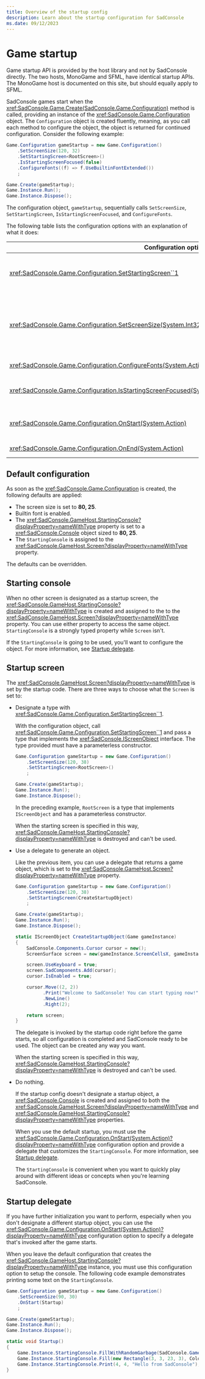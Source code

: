 ```yaml
---
title: Overview of the startup config
description: Learn about the startup configuration for SadConsole
ms.date: 09/12/2023
---
```


# Game startup

Game startup API is provided by the host library and not by SadConsole directly. The two hosts, MonoGame and SFML, have identical startup APIs. The MonoGame host is documented on this site, but should equally apply to SFML.

SadConsole games start when the <xref:SadConsole.Game.Create(SadConsole.Game.Configuration)> method is called, providing an instance of the <xref:SadConsole.Game.Configuration> object. The `Configuration` object is created fluently, meaning, as you call each method to configure the object, the object is returned for continued configuration. Consider the following example:

```csharp
Game.Configuration gameStartup = new Game.Configuration()
    .SetScreenSize(120, 32)
    .SetStartingScreen<RootScreen>()
    .IsStartingScreenFocused(false)
    .ConfigureFonts((f) => f.UseBuiltinFontExtended())
    ;

Game.Create(gameStartup);
Game.Instance.Run();
Game.Instance.Dispose();
```

The configuration object, `gameStartup`, sequentially calls `SetScreenSize`, `SetStartingScreen`, `IsStartingScreenFocused`, and `ConfigureFonts`.

The following table lists the configuration options with an explanation of what it does:

| Configuration option                                                                                        | Description                                                                                                                                                                                                                                      |
|-------------------------------------------------------------------------------------------------------------|--------------------------------------------------------------------------------------------------------------------------------------------------------------------------------------------------------------------------------------------------|
| <xref:SadConsole.Game.Configuration.SetStartingScreen``1>                                                                                         | Configures the <xref:SadConsole.GameHost.Screen?displayProperty=nameWithType> to an object. For more information, see [Startup screen](#startup-screen).                                                                                         |
| <xref:SadConsole.Game.Configuration.SetScreenSize(System.Int32,System.Int32)>                               | Sets the size of the starting console and sets the <xref:SadConsole.GameHost.ScreenCellsX> and <xref:SadConsole.GameHost.ScreenCellsY> properties to the **Width, Height** values provided, respectively. If not called, defaults to **80, 25**. |
| <xref:SadConsole.Game.Configuration.ConfigureFonts(System.Action{SadConsole.Game.ConfigurationFontLoader})> | Use a delegate to configure the provided font settings object.                                                                                                                                                                                   |
| <xref:SadConsole.Game.Configuration.IsStartingScreenFocused(System.Boolean)>                                | Defaults to `true`. Use this method to pass `false` and disable focusing the <xref:SadConsole.GameHost.Screen?displayProperty=nameWithType> object.                                                                                              |
| <xref:SadConsole.Game.Configuration.OnStart(System.Action)>                                                 | The delegate provided to this method is invoked when the game starts running. All startup objects are already created and ready to go by the time it's invoked.                                                                                  |
| <xref:SadConsole.Game.Configuration.OnEnd(System.Action)>                                                   | The delegate provided to this method is invoked when the game is shutting down.                                                                                                                                                                  |

## Default configuration

As soon as the <xref:SadConsole.Game.Configuration> is created, the following defaults are applied:

- The screen size is set to **80, 25**.
- Builtin font is enabled.
- The <xref:SadConsole.GameHost.StartingConsole?displayProperty=nameWithType> property is set to a <xref:SadConsole.Console> object sized to **80, 25**.
- The `StartingConsole` is assigned to the <xref:SadConsole.GameHost.Screen?displayProperty=nameWithType> property.

The defaults can be overridden.

## Starting console

When no other screen is designated as a startup screen, the <xref:SadConsole.GameHost.StartingConsole?displayProperty=nameWithType> is created and assigned to the to the <xref:SadConsole.GameHost.Screen?displayProperty=nameWithType> property. You can use either property to access the same object. `StartingConsole` is a strongly typed property while `Screen` isn't.

If the `StartingConsole` is going to be used, you'll want to configure the object. For more information, see [Startup delegate](#startup-delegate).

## Startup screen

The <xref:SadConsole.GameHost.Screen?displayProperty=nameWithType> is set by the startup code. There are three ways to choose what the `Screen` is set to:

- Designate a type with <xref:SadConsole.Game.Configuration.SetStartingScreen``1>.

  With the configuration object, call <xref:SadConsole.Game.Configuration.SetStartingScreen``1> and pass a type that implements the <xref:SadConsole.IScreenObject> interface. The type provided must have a parameterless constructor.

  ```csharp
  Game.Configuration gameStartup = new Game.Configuration()
      .SetScreenSize(120, 38)
      .SetStartingScreen<RootScreen>()
      ;

  Game.Create(gameStartup);
  Game.Instance.Run();
  Game.Instance.Dispose();
  ```

  In the preceding example, `RootScreen` is a type that implements `IScreenObject` and has a parameterless constructor.

  When the starting screen is specified in this way, <xref:SadConsole.GameHost.StartingConsole?displayProperty=nameWithType> is destroyed and can't be used.

- Use a delegate to generate an object.

  Like the previous item, you can use a delegate that returns a game object, which is set to the <xref:SadConsole.GameHost.Screen?displayProperty=nameWithType> property.

  ```csharp
  Game.Configuration gameStartup = new Game.Configuration()
      .SetScreenSize(120, 38)
      .SetStartingScreen(CreateStartupObject)
      ;
  
  Game.Create(gameStartup);
  Game.Instance.Run();
  Game.Instance.Dispose();
  
  static IScreenObject CreateStartupObject(Game gameInstance)
  {
      SadConsole.Components.Cursor cursor = new();
      ScreenSurface screen = new(gameInstance.ScreenCellsX, gameInstance.ScreenCellsY);
  
      screen.UseKeyboard = true;
      screen.SadComponents.Add(cursor);
      cursor.IsEnabled = true;
  
      cursor.Move((2, 2))
            .Print("Welcome to SadConsole! You can start typing now!")
            .NewLine()
            .Right(2);
  
      return screen;
  }
  ```

  The delegate is invoked by the startup code right before the game starts, so all configuration is completed and SadConsole ready to be used. The object can be created any way you want.

  When the starting screen is specified in this way, <xref:SadConsole.GameHost.StartingConsole?displayProperty=nameWithType> is destroyed and can't be used.

- Do nothing.

  If the startup config doesn't designate a startup object, a <xref:SadConsole.Console> is created and assigned to both the <xref:SadConsole.GameHost.Screen?displayProperty=nameWithType> and <xref:SadConsole.GameHost.StartingConsole?displayProperty=nameWithType> properties.

  When you use the default startup, you must use the <xref:SadConsole.Game.Configuration.OnStart(System.Action)?displayProperty=nameWithType> configuration option and provide a delegate that customizes the `StartingConsole`. For more information, see [Startup delegate](#startup-delegate).
  
  The `StartingConsole` is convenient when you want to quickly play around with different ideas or concepts when you're learning SadConsole.

## Startup delegate

If you have further initialization you want to perform, especially when you don't designate a different startup object, you can use the <xref:SadConsole.Game.Configuration.OnStart(System.Action)?displayProperty=nameWithType> configuration option to specify a delegate that's invoked after the game starts.

When you leave the default configuration that creates the <xref:SadConsole.GameHost.StartingConsole?displayProperty=nameWithType> instance, you must use this configuration option to setup the console. The following code example demonstrates printing some text on the `StartingConsole`.

```csharp
Game.Configuration gameStartup = new Game.Configuration()
    .SetScreenSize(90, 30)
    .OnStart(Startup)
    ;

Game.Create(gameStartup);
Game.Instance.Run();
Game.Instance.Dispose();

static void Startup()
{
    Game.Instance.StartingConsole.FillWithRandomGarbage(SadConsole.Game.Instance.StartingConsole.Font);
    Game.Instance.StartingConsole.Fill(new Rectangle(3, 3, 23, 3), Color.Violet, Color.Black, 0, Mirror.None);
    Game.Instance.StartingConsole.Print(4, 4, "Hello from SadConsole");
}
```
